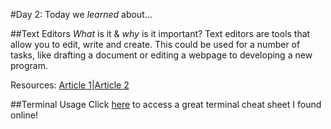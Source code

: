 #Day 2: Today we _learned_ about...

##Text Editors
_What_ is it & _why_ is it important?
Text editors are tools that allow you to edit, write and create. This could be used for a number of tasks, like drafting a document or editing a webpage to developing a new program. 

Resources: [Article 1](https://codefellows.github.io/code-102-guide/curriculum/class-02/Choosing-A-Text-Editor--The-Older-Coder.pdf)|[Article 2](https://www.techstuffed.com/what-are-text-editors-and-why-are-they-important/)

##Terminal Usage
Click [here](https://www.makeuseof.com/tag/mac-terminal-commands-cheat-sheet/) to access a great terminal cheat sheet I found online!
